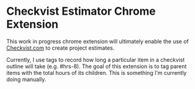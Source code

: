 # Checkvist Estimator Chrome Extension

This work in progress chrome extension will ultimately enable the use of [Checkvist.com](http://checkvist.com) to create project estimates.

Currently, I use tags to record how long a particular item in a checkvist outline will take (e.g. #hrs-8). The goal of this extension is to tag parent items with the total hours of its children. This is something I'm currently doing manually.